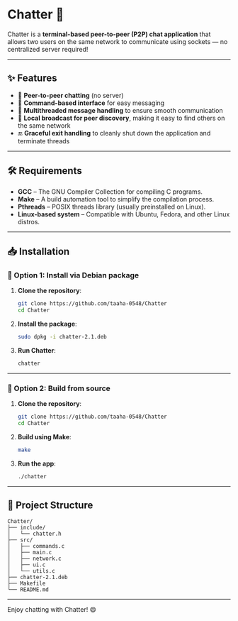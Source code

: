 # Chatter 💬

Chatter is a **terminal-based peer-to-peer (P2P) chat application** that allows two users on the same network to communicate using sockets — no centralized server required!

---

## ✨ Features

- 🔄 **Peer-to-peer chatting** (no server)
- 🔧 **Command-based interface** for easy messaging
- 🧵 **Multithreaded message handling** to ensure smooth communication
- 📡 **Local broadcast for peer discovery**, making it easy to find others on the same network
- 🔚 **Graceful exit handling** to cleanly shut down the application and terminate threads

---

## 🛠 Requirements

- **GCC** – The GNU Compiler Collection for compiling C programs.
- **Make** – A build automation tool to simplify the compilation process.
- **Pthreads** – POSIX threads library (usually preinstalled on Linux).
- **Linux-based system** – Compatible with Ubuntu, Fedora, and other Linux distros.

---

## 📥 Installation

### 🔁 Option 1: Install via Debian package

1. **Clone the repository**:

   ```bash
   git clone https://github.com/taaha-0548/Chatter
   cd Chatter
   ```

2. **Install the package**:

   ```bash
   sudo dpkg -i chatter-2.1.deb
   ```

3. **Run Chatter**:

   ```bash
   chatter
   ```

---

### 🔧 Option 2: Build from source

1. **Clone the repository**:

   ```bash
   git clone https://github.com/taaha-0548/Chatter
   cd Chatter
   ```

2. **Build using Make**:

   ```bash
   make
   ```

3. **Run the app**:

   ```bash
   ./chatter
   ```

---

## 📁 Project Structure

```
Chatter/
├── include/
│   └── chatter.h
├── src/
│   ├── commands.c
│   ├── main.c
│   ├── network.c
│   ├── ui.c
│   └── utils.c
├── chatter-2.1.deb
├── Makefile
└── README.md
```

---

Enjoy chatting with Chatter! 😄
